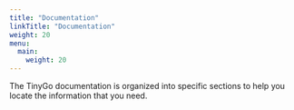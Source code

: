 ```yaml
---
title: "Documentation"
linkTitle: "Documentation"
weight: 20
menu:
  main:
    weight: 20
---
```


The TinyGo documentation is organized into specific sections to help you locate the information that you need.
